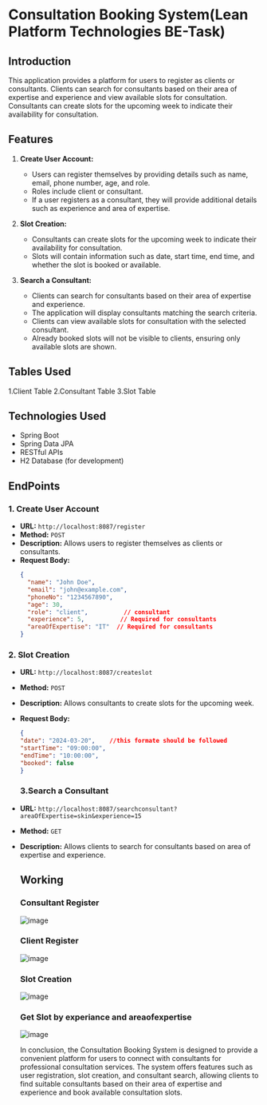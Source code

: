 # Consultation Booking System(Lean Platform Technologies BE-Task)

## Introduction

This application provides a platform for users to register as clients or consultants. Clients can search for consultants based on their area of expertise and experience and view available slots for consultation. Consultants can create slots for the upcoming week to indicate their availability for consultation.

## Features

1. **Create User Account:**
   - Users can register themselves by providing details such as name, email, phone number, age, and role.
   - Roles include client or consultant.
   - If a user registers as a consultant, they will provide additional details such as experience and area of expertise.

2. **Slot Creation:**
   - Consultants can create slots for the upcoming week to indicate their availability for consultation.
   - Slots will contain information such as date, start time, end time, and whether the slot is booked or available.

3. **Search a Consultant:**
   - Clients can search for consultants based on their area of expertise and experience.
   - The application will display consultants matching the search criteria.
   - Clients can view available slots for consultation with the selected consultant.
   - Already booked slots will not be visible to clients, ensuring only available slots are shown.
     
## Tables Used
1.Client Table
2.Consultant Table
3.Slot Table

## Technologies Used

- Spring Boot
- Spring Data JPA
- RESTful APIs
- H2 Database (for development)

## EndPoints
### 1. Create User Account

- **URL:** `http://localhost:8087/register`
- **Method:** `POST`
- **Description:** Allows users to register themselves as clients or consultants.
- **Request Body:**
  ```json
  {
    "name": "John Doe",
    "email": "john@example.com",
    "phoneNo": "1234567890",
    "age": 30,
    "role": "client",          // consultant
    "experience": 5,          // Required for consultants
    "areaOfExpertise": "IT"  // Required for consultants
  }
  ```
### 2. Slot Creation

- **URL:** `http://localhost:8087/createslot`
- **Method:** `POST`
- **Description:** Allows consultants to create slots for the upcoming week.
- **Request Body:**
  ```json
  {
  "date": "2024-03-20",    //this formate should be followed
  "startTime": "09:00:00",
  "endTime": "10:00:00",
  "booked": false
  }
  ```
  ### 3.Search a Consultant

- **URL:** `http://localhost:8087/searchconsultant?areaOfExpertise=skin&experience=15`
- **Method:** `GET`
- **Description:** Allows clients to search for consultants based on area of expertise and experience.

  ## Working
  ### Consultant Register
  ![image](https://github.com/gokulraj1661/tanxAPI/assets/90254712/f1e8b938-8871-483c-8377-55ff21752437)

  ### Client Register
  ![image](https://github.com/gokulraj1661/tanxAPI/assets/90254712/d0a074f0-28e1-442e-9cc4-aa5a72dfc383)

  ### Slot Creation 
  ![image](https://github.com/gokulraj1661/tanxAPI/assets/90254712/ae9c6068-e6c1-40ef-b5e3-a301d96810ce)

  ### Get Slot by experiance and areaofexpertise
  ![image](https://github.com/gokulraj1661/tanxAPI/assets/90254712/d2007611-8293-4417-9f8a-83fc1129e8e6)

  In conclusion, the Consultation Booking System is designed to provide a convenient platform for users to connect with consultants for professional consultation services. The system offers features such as user registration, slot creation, and consultant search, allowing clients to find suitable consultants based on their area of expertise and experience and book available consultation slots.



